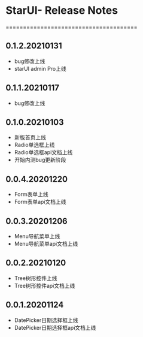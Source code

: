 # StarUI- Release Notes
======================================
## 0.1.2.20210131
* bug修改上线
* starUI admin Pro上线

## 0.1.1.20210117
* bug修改上线

## 0.1.0.20210103
* 新版首页上线
* Radio单选框上线
* Radio单选框api文档上线
* 开始内测bug更新阶段

## 0.0.4.20201220
* Form表单上线
* Form表单api文档上线

## 0.0.3.20201206
* Menu导航菜单上线
* Menu导航菜单api文档上线

## 0.0.2.20210120
* Tree树形控件上线
* Tree树形控件api文档上线

## 0.0.1.20201124
* DatePicker日期选择框上线
* DatePicker日期选择框api文档上线